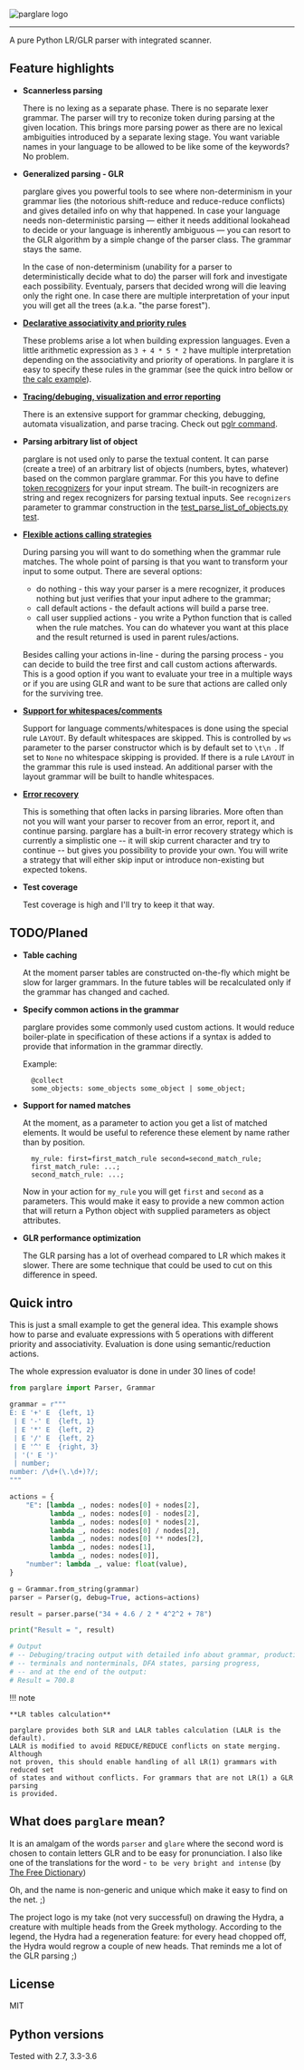 ![parglare logo](images/parglare-logo.svg)

---

A pure Python LR/GLR parser with integrated scanner.


## Feature highlights

* **Scannerless parsing**

    There is no lexing as a separate phase. There is no separate lexer grammar.
    The parser will try to reconize token during parsing at the given location.
    This brings more parsing power as there are no lexical ambiguities
    introduced by a separate lexing stage. You want variable names in your
    language to be allowed to be like some of the keywords? No problem.

* **Generalized parsing - GLR**

    parglare gives you powerful tools to see where non-determinism in your
    grammar lies (the notorious shift-reduce and reduce-reduce conflicts) and
    gives detailed info on why that happened. In case your language needs
    non-deterministic parsing — either it needs additional lookahead to decide
    or your language is inherently ambiguous — you can resort to the GLR
    algorithm by a simple change of the parser class. The grammar stays the
    same.

    In the case of non-determinism (unability for a parser to deterministically
    decide what to do) the parser will fork and investigate each possibility.
    Eventualy, parsers that decided wrong will die leaving only the right one.
    In case there are multiple interpretation of your input you will get all the
    trees (a.k.a. "the parse forest").

* [**Declarative associativity and priority rules**](./conflicts.md#resolving-conflicts)

    These problems arise a lot when building expression languages. Even a little
    arithmetic expression as `3 + 4 * 5 * 2` have multiple interpretation
    depending on the associativity and priority of operations. In parglare it is
    easy to specify these rules in the grammar (see the quick intro bellow
    or
    [the calc example](https://github.com/igordejanovic/parglare/blob/master/examples/calc/calc.py)).

* [**Tracing/debuging, visualization and error reporting**](./debugging.md)

    There is an extensive support for grammar checking, debugging, automata
    visualization, and parse tracing. Check out [pglr command](./pglr.md).

* **Parsing arbitrary list of object**

    parglare is not used only to parse the textual content. It can parse (create
    a tree) of an arbitrary list of objects (numbers, bytes, whatever) based on
    the common parglare grammar. For this you have to
    define [token recognizers](./recognizers.md) for your input stream. The
    built-in recognizers are string and regex recognizers for parsing textual
    inputs. See `recognizers` parameter to grammar construction in
    the [test_parse_list_of_objects.py test](https://github.com/igordejanovic/parglare/blob/master/tests/func/test_parse_list_of_objects.py).

* [**Flexible actions calling strategies**](./actions.md)

    During parsing you will want to do something when the grammar rule matches.
    The whole point of parsing is that you want to transform your input to some
    output. There are several options:

    - do nothing - this way your parser is a mere recognizer, it produces
      nothing but just verifies that your input adhere to the grammar;
    - call default actions - the default actions will build a parse tree.
    - call user supplied actions - you write a Python function that is called
      when the rule matches. You can do whatever you want at this place and the
      result returned is used in parent rules/actions.

    Besides calling your actions in-line - during the parsing process - you can
    decide to build the tree first and call custom actions afterwards. This is a
    good option if you want to evaluate your tree in a multiple ways or if you
    are using GLR and want to be sure that actions are called only for the
    surviving tree.

* [**Support for whitespaces/comments**](./grammar.md#)

    Support for language comments/whitespaces is done using the special rule
    `LAYOUT`. By default whitespaces are skipped. This is controlled by `ws`
    parameter to the parser constructor which is by default set to `\t\n `. If
    set to `None` no whitespace skipping is provided. If there is a rule
    `LAYOUT` in the grammar this rule is used instead. An additional parser with
    the layout grammar will be built to handle whitespaces.

* [**Error recovery**](./recovery.md)

    This is something that often lacks in parsing libraries. More often than not
    you will want your parser to recover from an error, report it, and continue
    parsing. parglare has a built-in error recovery strategy which is currently
    a simplistic one -- it will skip current character and try to continue --
    but gives you possibility to provide your own. You will write a strategy
    that will either skip input or introduce non-existing but expected tokens.

* **Test coverage**

    Test coverage is high and I'll try to keep it that way.


## TODO/Planed

* **Table caching**

    At the moment parser tables are constructed on-the-fly which might be slow
    for larger grammars. In the future tables will be recalculated only if the
    grammar has changed and cached.

* **Specify common actions in the grammar**

    parglare provides some commonly used custom actions. It would reduce
    boiler-plate in specification of these actions if a syntax is added to provide
    that information in the grammar directly.

    Example:

        @collect
        some_objects: some_objects some_object | some_object;

* **Support for named matches**

    At the moment, as a parameter to action you get a list of matched elements. It
    would be useful to reference these element by name rather than by position.

        my_rule: first=first_match_rule second=second_match_rule;
        first_match_rule: ...;
        second_match_rule: ...;

    Now in your action for `my_rule` you will get `first` and `second` as a parameters.
    This would make it easy to provide a new common action that will return a Python
    object with supplied parameters as object attributes.

* **GLR performance optimization**

    The GLR parsing has a lot of overhead compared to LR which makes it slower.
    There are some technique that could be used to cut on this difference in
    speed.


## Quick intro

This is just a small example to get the general idea. This example shows how to
parse and evaluate expressions with 5 operations with different priority and
associativity. Evaluation is done using semantic/reduction actions.

The whole expression evaluator is done in under 30 lines of code!

```python
from parglare import Parser, Grammar

grammar = r"""
E: E '+' E  {left, 1}
 | E '-' E  {left, 1}
 | E '*' E  {left, 2}
 | E '/' E  {left, 2}
 | E '^' E  {right, 3}
 | '(' E ')'
 | number;
number: /\d+(\.\d+)?/;
"""

actions = {
    "E": [lambda _, nodes: nodes[0] + nodes[2],
          lambda _, nodes: nodes[0] - nodes[2],
          lambda _, nodes: nodes[0] * nodes[2],
          lambda _, nodes: nodes[0] / nodes[2],
          lambda _, nodes: nodes[0] ** nodes[2],
          lambda _, nodes: nodes[1],
          lambda _, nodes: nodes[0]],
    "number": lambda _, value: float(value),
}

g = Grammar.from_string(grammar)
parser = Parser(g, debug=True, actions=actions)

result = parser.parse("34 + 4.6 / 2 * 4^2^2 + 78")

print("Result = ", result)

# Output
# -- Debuging/tracing output with detailed info about grammar, productions,
# -- terminals and nonterminals, DFA states, parsing progress,
# -- and at the end of the output:
# Result = 700.8
```

!!! note

    **LR tables calculation**

    parglare provides both SLR and LALR tables calculation (LALR is the default).
    LALR is modified to avoid REDUCE/REDUCE conflicts on state merging. Although
    not proven, this should enable handling of all LR(1) grammars with reduced set
    of states and without conflicts. For grammars that are not LR(1) a GLR parsing
    is provided.


## What does `parglare` mean?

It is an amalgam of the words `parser` and `glare` where the second word is
chosen to contain letters GLR and to be easy for pronunciation. I also like one
of the translations for the word - `to be very bright and intense`
(by [The Free Dictionary](http://www.thefreedictionary.com/glare))

Oh, and the name is non-generic and unique which make it easy to find on the
net. ;)

The project logo is my take (not very successful) on drawing the Hydra, a
creature with multiple heads from the Greek mythology. According to the legend,
the Hydra had a regeneration feature: for every head chopped off, the Hydra
would regrow a couple of new heads. That reminds me a lot of the GLR parsing ;)


## License

MIT

## Python versions

Tested with 2.7, 3.3-3.6

